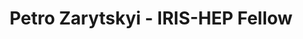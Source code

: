 ---
layout: fellow
pagetype: fellow
shortname: PetroZarytskyi
permalink: /fellows/2023/PetroZarytskyi.html
fellow-name: Petro Zarytskyi
title: Petro Zarytskyi - IRIS-HEP Fellow
active: false
dates:
  start: 2023-07-03
  end: 2023-09-22
photo: /assets/images/team/fellows-2023/Petro-Zarytskyi.jpg
institution: Taras Shevchenko National University of Kyiv, Ukraine
e-mail: petro.zarytskyi@gmail.com
focus-area: ia
challenge-area:
project_title: Optimizing reverse-mode automatic differentiation with advanced activity-analysis
project_goal: >
  The goal of this project is to modify Clad so that its output code in reverse mode
  doesn't include any unnecessary variables or computations. This will allow Clad
  to compute derivatives more efficiently.
mentors:
- Vassil Vassilev (Princeton)
- David Lange (Princeton)
proposal: /assets/pdf/fellows-2023/U015-proposal-Petro-Zarytskyi.pdf
presentations:
- title: Optimizing reverse-mode automatic differentiation with advanced activity-analysis
  date: 2023-10-11
  url: https://indico.cern.ch/event/1329062/contributions/5622799/attachments/2731771/4750716/PetroZ_Final_Talk_Slides.pdf
  meeting: IRIS-HEP Fellows Presentations 2023
  meetingurl: https://indico.cern.ch/event/1329062/
  recordingurl: https://youtu.be/viw2dolkkaY
  focus-area: ia
current_status:
github-username: PetroZarytskyi
---